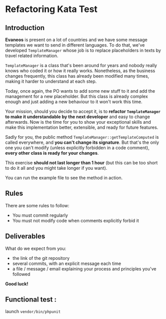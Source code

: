 # Refactoring Kata Test

## Introduction

**Evaneos** is present on a lot of countries and we have some message templates we want to send
in different languages. To do that, we've developed `TemplateManager` whose job is to replace
placeholders in texts by travel related information.

`TemplateManager` is a class that's been around for years and nobody really knows who coded
it or how it really works. Nonetheless, as the business changes frequently, this class has
already been modified many times, making it harder to understand at each step.

Today, once again, the PO wants to add some new stuff to it and add the management for a new
placeholder. But this class is already complex enough and just adding a new behaviour to it
won't work this time.

Your mission, should you decide to accept it, is to **refactor `TemplateManager` to make it
understandable by the next developer** and easy to change afterwards. Now is the time for you to
show your exceptional skills and make this implementation better, extensible, and ready for future
features.

Sadly for you, the public method `TemplateManager::getTemplateComputed` is called everywhere, 
and **you can't change its signature**. But that's the only one you can't modify (unless explicitly
forbidden in a code comment), **every other class is ready for your changes**.

This exercise **should not last longer than 1 hour** (but this can be too short to do it all and
you might take longer if you want).

You can run the example file to see the method in action.

## Rules
There are some rules to follow:
 - You must commit regularly
 - You must not modify code when comments explicitly forbid it

## Deliverables
What do we expect from you:
 - the link of the git repository
 - several commits, with an explicit message each time
 - a file / message / email explaining your process and principles you've followed

**Good luck!**


## Functional test :
launch ```vendor/bin/phpunit```